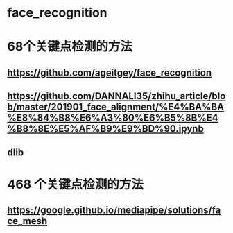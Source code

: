 # face_recognition

# 68个关键点检测的方法

## https://github.com/ageitgey/face_recognition
## https://github.com/DANNALI35/zhihu_article/blob/master/201901_face_alignment/%E4%BA%BA%E8%84%B8%E6%A3%80%E6%B5%8B%E4%B8%8E%E5%AF%B9%E9%BD%90.ipynb
## dlib

# 468 个关键点检测的方法

## https://google.github.io/mediapipe/solutions/face_mesh

